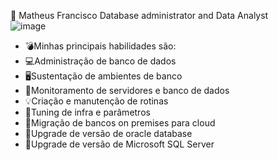 👋 Matheus Francisco
Database administrator and Data Analyst                                                      
                                                                                                                                                                                          ![image](https://user-images.githubusercontent.com/67348204/235377262-b83f1733-8095-4040-9f65-6abcd6e794c8.png)
* 💣Minhas principais habilidades são: 
* 💻Administração de banco de dados
* 🖥Sustentação de ambientes de banco
* 🔎Monitoramento de servidores e banco de dados            
* 💡Criação e manutenção de rotinas
* 🧬Tuning de infra e parâmetros
* 💾Migração de bancos on premises para cloud
* 🔺Upgrade de versão de oracle database
* 🔺Upgrade de versão de Microsoft SQL Server
